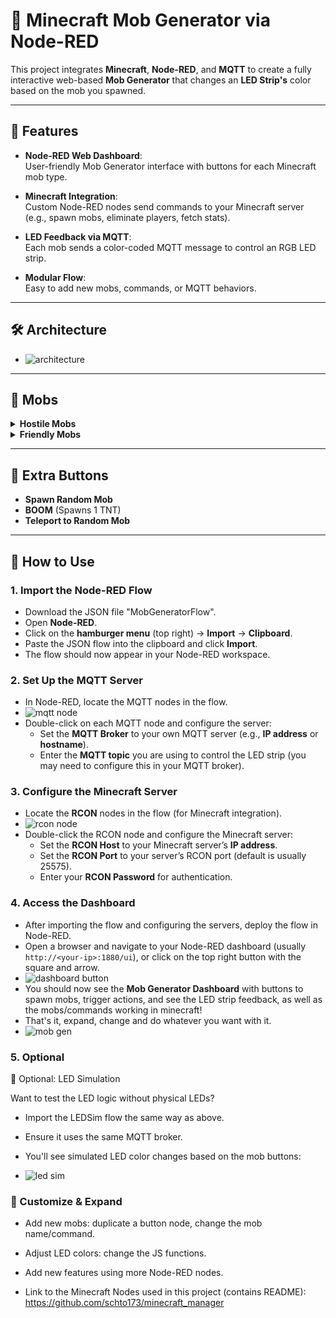# 🧱 Minecraft Mob Generator via Node-RED
This project integrates **Minecraft**, **Node-RED**, and **MQTT** to create a fully interactive web-based **Mob Generator** that changes an **LED Strip's** color based on the mob you spawned.

---

## 🚀 Features

- **Node-RED Web Dashboard**:  
  User-friendly Mob Generator interface with buttons for each Minecraft mob type.

- **Minecraft Integration**:  
  Custom Node-RED nodes send commands to your Minecraft server (e.g., spawn mobs, eliminate players, fetch stats).

- **LED Feedback via MQTT**:  
  Each mob sends a color-coded MQTT message to control an RGB LED strip.

- **Modular Flow**:  
  Easy to add new mobs, commands, or MQTT behaviors.

---

## 🛠️ Architecture

- ![architecture](https://github.com/RemmyDev/Mob-Generator/blob/main/Images/Screenshot%202025-05-21%20133343.png)

---

## 👾 Mobs

<details>
  <summary><strong>Hostile Mobs</strong></summary>
  
  - Blaze  
  - Creeper  
  - Zombie  
  - Skeleton  
  - Wither Skeleton  
  - Spider  
  - Witch  
  - Enderman

</details>

<details>
  <summary><strong>Friendly Mobs</strong></summary>
  
  - Cow  
  - Chicken  
  - Pig  
  - Sheep
  
</details>

---

## 🎉 Extra Buttons

- **Spawn Random Mob**  
- **BOOM** (Spawns 1 TNT)  
- **Teleport to Random Mob**

---

## 📝 How to Use

### 1. Import the Node-RED Flow
- Download the JSON file "MobGeneratorFlow".
- Open **Node-RED**.
- Click on the **hamburger menu** (top right) → **Import** → **Clipboard**.
- Paste the JSON flow into the clipboard and click **Import**.
- The flow should now appear in your Node-RED workspace.

### 2. Set Up the MQTT Server
- In Node-RED, locate the MQTT nodes in the flow.
-  ![mqtt node](https://github.com/RemmyDev/Mob-Generator/blob/main/Images/Screenshot%202025-05-14%20142115.png?raw=true)
- Double-click on each MQTT node and configure the server:
  - Set the **MQTT Broker** to your own MQTT server (e.g., **IP address** or **hostname**).
  - Enter the **MQTT topic** you are using to control the LED strip (you may need to configure this in your MQTT broker).

### 3. Configure the Minecraft Server
- Locate the **RCON** nodes in the flow (for Minecraft integration).
-  ![rcon node](https://github.com/RemmyDev/Mob-Generator/blob/main/Images/Screenshot%202025-05-14%20142108.png?raw=true)
- Double-click the RCON node and configure the Minecraft server:
  - Set the **RCON Host** to your Minecraft server’s **IP address**.
  - Set the **RCON Port** to your server’s RCON port (default is usually 25575).
  - Enter your **RCON Password** for authentication.

### 4. Access the Dashboard
- After importing the flow and configuring the servers, deploy the flow in Node-RED.
- Open a browser and navigate to your Node-RED dashboard (usually `http://<your-ip>:1880/ui`), or click on the top right button with the square and arrow.
-  ![dashboard button](https://github.com/RemmyDev/Mob-Generator/blob/main/Images/Screenshot%202025-05-14%20142057.png?raw=true)
- You should now see the **Mob Generator Dashboard** with buttons to spawn mobs, trigger actions, and see the LED strip feedback, as well as the mobs/commands working in minecraft!
- That's it, expand, change and do whatever you want with it.
- ![mob gen](https://github.com/RemmyDev/Mob-Generator/blob/main/Images/Screenshot%202025-05-20%20084637.png?raw=true)

### 5. Optional
🧪 Optional: LED Simulation

Want to test the LED logic without physical LEDs?

- Import the LEDSim flow the same way as above.

- Ensure it uses the same MQTT broker.

- You'll see simulated LED color changes based on the mob buttons:

- ![led sim](https://github.com/RemmyDev/Mob-Generator/blob/main/Images/Screenshot%202025-05-20%20084619.png?raw=true)

  
### 🔧 Customize & Expand

- Add new mobs: duplicate a button node, change the mob name/command.

- Adjust LED colors: change the JS functions.

- Add new features using more Node-RED nodes.

- Link to the Minecraft Nodes used in this project (contains README):
https://github.com/schto173/minecraft_manager


